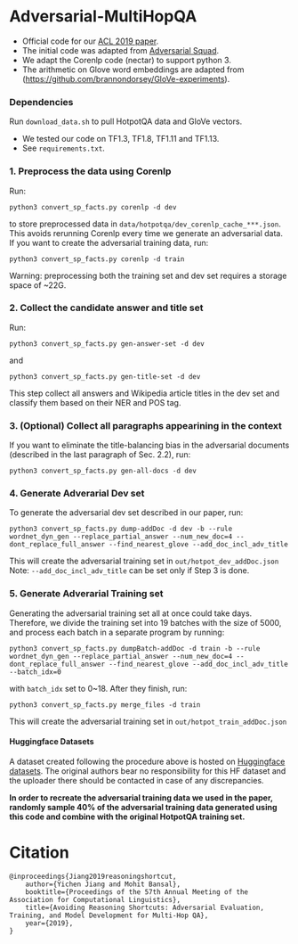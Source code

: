 # Adversarial-MultiHopQA
* Official code for our [ACL 2019 paper](https://arxiv.org/pdf/1906.07132.pdf).
* The initial code was adapted from [Adversarial Squad](https://github.com/robinjia/adversarial-squad).
* We adapt the Corenlp code (nectar) to support python 3.
* The arithmetic on Glove word embeddings are adapted from (https://github.com/brannondorsey/GloVe-experiments).

### Dependencies
Run `download_data.sh` to pull HotpotQA data and GloVe vectors.
* We tested our code on TF1.3, TF1.8, TF1.11 and TF1.13.
* See `requirements.txt`.

### 1. Preprocess the data using Corenlp
Run:
```
python3 convert_sp_facts.py corenlp -d dev
```
to store preprocessed data in `data/hotpotqa/dev_corenlp_cache_***.json`. This avoids rerunning Corenlp every time we generate an adversarial data.
If you want to create the adversarial training data, run:
```
python3 convert_sp_facts.py corenlp -d train
```
Warning: preprocessing both the training set and dev set requires a storage space of ~22G.


### 2. Collect the candidate answer and title set 
Run:
```
python3 convert_sp_facts.py gen-answer-set -d dev
```
and 
```
python3 convert_sp_facts.py gen-title-set -d dev
```
This step collect all answers and Wikipedia article titles in the dev set and classify them based on their NER and POS tag.


### 3. (Optional) Collect all paragraphs appearining in the context
If you want to eliminate the title-balancing bias in the adversarial documents (described in the last paragraph of Sec. 2.2), run: 
```
python3 convert_sp_facts.py gen-all-docs -d dev
```  

### 4. Generate Adverarial Dev set
To generate the adversarial dev set described in our paper, run:
```
python3 convert_sp_facts.py dump-addDoc -d dev -b --rule wordnet_dyn_gen --replace_partial_answer --num_new_doc=4 --dont_replace_full_answer --find_nearest_glove --add_doc_incl_adv_title
```
This will create the adversarial training set in `out/hotpot_dev_addDoc.json`
Note: `--add_doc_incl_adv_title` can be set only if Step 3 is done.


### 5. Generate Adverarial Training set
Generating the adversarial training set all at once could take days. Therefore, we divide the training set into 19 batches with the size of 5000, and process each batch in a separate program by running:
```
python3 convert_sp_facts.py dumpBatch-addDoc -d train -b --rule wordnet_dyn_gen --replace_partial_answer --num_new_doc=4 --dont_replace_full_answer --find_nearest_glove --add_doc_incl_adv_title --batch_idx=0
```
with `batch_idx` set to 0~18. After they finish, run:
```
python3 convert_sp_facts.py merge_files -d train
```
This will create the adversarial training set in `out/hotpot_train_addDoc.json`

#### Huggingface Datasets
A dataset created following the procedure above is hosted on [Huggingface datasets](https://huggingface.co/datasets/sagnikrayc/adversarial_hotpotqa). The original authors bear no responsibility for this HF dataset and the uploader there should be contacted in case of any discrepancies. 

**In order to recreate the adversarial training data we used in the paper, randomly sample 40% of the adversarial training data generated using this code and combine with the original HotpotQA training set.**


# Citation
```
@inproceedings{Jiang2019reasoningshortcut, 
	author={Yichen Jiang and Mohit Bansal}, 
	booktitle={Proceedings of the 57th Annual Meeting of the Association for Computational Linguistics}, 
	title={Avoiding Reasoning Shortcuts: Adversarial Evaluation, Training, and Model Development for Multi-Hop QA}, 
	year={2019}, 
}
```
